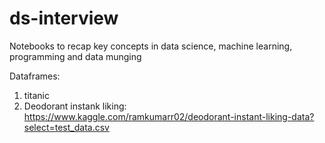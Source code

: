 # ds-interview
Notebooks to recap key concepts in data science, machine learning, programming and data munging

Dataframes:
1. titanic
2. Deodorant instank liking: https://www.kaggle.com/ramkumarr02/deodorant-instant-liking-data?select=test_data.csv